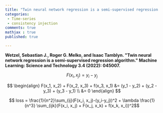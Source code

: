```yaml
---
title: "Twin neural network regression is a semi-supervised regression algorithm"
categories: 
 - Time-series
 - consistency injection
comments: true
mathjax : true
published: true

---
```


<b>Wetzel, Sebastian J., Roger G. Melko, and Isaac Tamblyn. "Twin neural network regression is a semi-supervised regression algorithm." Machine Learning: Science and Technology 3.4 (2022): 045007.</b>

$$F(x_i, x_j) = y_i -y_j$$

$$
\begin{align}
F(x_1, x_2) + F(x_2, x_3) + f(x_3, x_1) &= (y_1 - y_2) + (y_2 -y_3) + (y_3 - y_1) \\
&= 0
\end{align}
$$

$$ loss = \frac{1}{n^2}\sum_{ij}(F(x_i, x_j)-(y_i-y_j))^2 + \lambda \frac{1}{n^3} \sum_{ijk}(F(x_i, x_j) + F(x_j, x_k) + f(x_k, x_i))^2$$